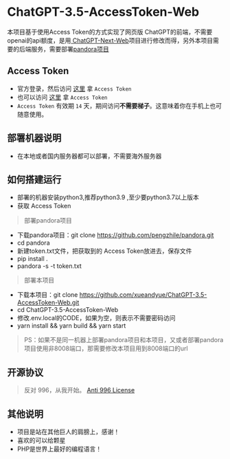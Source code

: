 # ChatGPT-3.5-AccessToken-Web
本项目基于使用Access Token的方式实现了网页版 ChatGPT的前端，不需要openai的api额度，是用<a href="https://github.com/Yidadaa/ChatGPT-Next-Web" target="_blank" title="ChatGPT-Next-Web">
ChatGPT-Next-Web</a>项目进行修改而得，另外本项目需要的后端服务，需要部署<a href="https://github.com/pengzhile/pandora" target="_blank" title="pandora项目">pandora项目</a>


## Access Token

* 官方登录，然后访问 [这里](http://chat.openai.com/api/auth/session) 拿 `Access Token`
* 也可以访问 [这里](http://ai-20230626.fakeopen.com/auth) 拿 `Access Token`
* `Access Token` 有效期 `14` 天，期间访问**不需要梯子**。这意味着你在手机上也可随意使用。


## 部署机器说明
* 在本地或者国内服务器都可以部署，不需要海外服务器

## 如何搭建运行
* 部署的机器安装python3,推荐python3.9 ,至少要python3.7以上版本
* 获取 Access Token
> 部署pandora项目
* 下载pandora项目：git clone https://github.com/pengzhile/pandora.git
* cd pandora
* 新建token.txt文件，把获取到的 Access Token放进去，保存文件
* pip install .
* pandora -s -t token.txt
> 部署本项目
* 下载本项目：git clone https://github.com/xueandyue/ChatGPT-3.5-AccessToken-Web.git
* cd ChatGPT-3.5-AccessToken-Web
* 修改.env.local的CODE，如果为空，则表示不需要密码访问
* yarn install && yarn build && yarn start

>PS：如果不是同一机器上部署pandora项目和本项目，又或者部署pandora项目使用非8008端口，那需要修改本项目用到8008端口的url



## 开源协议

> 反对 996，从我开始。
[Anti 996 License](https://github.com/kattgu7/Anti-996-License/blob/master/LICENSE_CN_EN)


## 其他说明


* 项目是站在其他巨人的肩膀上，感谢！
* 喜欢的可以给颗星
* PHP是世界上最好的编程语言！
